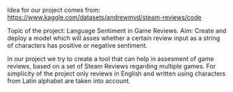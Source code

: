 Idea for our project comes from: https://www.kaggle.com/datasets/andrewmvd/steam-reviews/code

Topic of the project: Language Sentiment in Game Reviews.
Aim: Create and deploy a model which will asses whether a certain review input as a string of characters has positive or negative sentiment. 

In our project we try to create a tool that can help in assesment of game reviews, based on a set of Steam Reviews regarding multiple games. For simplicity of the project only reviews in English and written using characters from Latin alphabet are taken into account. 
